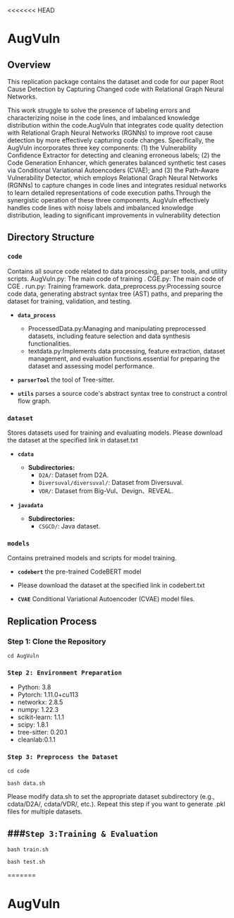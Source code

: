 <<<<<<< HEAD
# AugVuln

## Overview

This replication package contains the dataset and code for our paper Root Cause Detection by Capturing Changed
code with Relational Graph Neural Networks.

This work struggle to solve the presence of labeling errors and characterizing noise in the code lines,
and imbalanced knowledge distribution within the code.AugVuln that integrates code quality detection with Relational Graph Neural Networks (RGNNs) to improve root cause detection by more effectively capturing code changes. Specifically, the AugVuln incorporates three key components: (1) the Vulnerability Confidence Extractor for detecting and cleaning erroneous labels; (2) the Code Generation Enhancer, which generates balanced synthetic test cases via Conditional Variational Autoencoders (CVAE); and (3) the Path-Aware Vulnerability Detector, which employs Relational Graph Neural Networks (RGNNs) to capture changes in code lines and integrates residual networks to learn detailed representations of code execution paths.Through the synergistic operation of these three components, AugVuln effectively handles code lines with noisy labels and imbalanced knowledge distribution, leading to significant improvements in vulnerability detection


## Directory Structure

### `code`
Contains all source code related to data processing, parser tools, and utility scripts.
AugVuln.py: The main code of training .
CGE.py: The main code of CGE .
run.py: Training framework.
data_preprocess.py:Processing source code data, generating abstract syntax tree (AST) paths, and preparing the dataset for training, validation, and testing.

- **`data_process`**
    
    - ProcessedData.py:Managing and manipulating preprocessed datasets, including feature selection and data synthesis functionalities.
    - textdata.py:Implements data processing, feature extraction, dataset management, and evaluation functions.essential for preparing the dataset and assessing model performance.

- **`parserTool`** the tool of Tree-sitter.

- **`utils`**  parses a source code's abstract syntax tree to construct a control flow graph.

### `dataset` 
Stores datasets used for training and evaluating models.
Please download the dataset at the specified link in dataset.txt

- **`cdata`**
  - **Subdirectories:**
    - `D2A/`: Dataset from D2A.
    - `Diversuval/diversuval/`: Dataset from Diversuval.
    - `VDR/`: Dataset from Big-Vul、Devign、REVEAL.

- **`javadata`**
  - **Subdirectories:**
    - `CSGCD/`: Java dataset.

### `models`
Contains pretrained models and scripts for model training.

- **`codebert`** the pre-trained CodeBERT model
- Please download the dataset at the specified link in codebert.txt

- **`CVAE`** Conditional Variational Autoencoder (CVAE) model files.

## Replication Process
### Step 1: Clone the Repository

`cd AugVuln`

### `Step 2: Environment Preparation`
- Python: 3.8
- Pytorch: 1.11.0+cu113
- networkx: 2.8.5
- numpy: 1.22.3
- scikit-learn: 1.1.1
- scipy: 1.8.1
- tree-sitter: 0.20.1
- cleanlab:0.1.1
  
### `Step 3: Preprocess the Dataset`
`cd code`

`bash data.sh`

Please modify data.sh to set the appropriate dataset subdirectory (e.g., cdata/D2A/, cdata/VDR/, etc.).
Repeat this step if you want to generate .pkl files for multiple datasets.

###`Step 3:Training & Evaluation`
---
`bash train.sh`

`bash test.sh`

=======
# AugVuln
